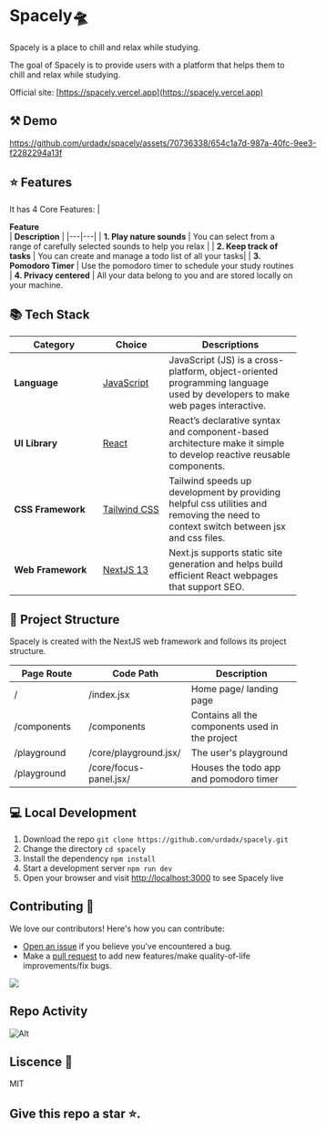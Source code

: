 # Spacely🛸

Spacely is a place to chill and relax while studying.

The goal of Spacely is to provide users with a platform that helps them to chill and relax while studying.

Official site: [https://spacely.vercel.app](https://spacely.vercel.app)

## ⚒️ Demo

<div style="width: 600px;">


https://github.com/urdadx/spacely/assets/70736338/654c1a7d-987a-40fc-9ee3-f2282294a13f



</div>

## ⭐ Features

It has 4 Core Features:
| <div style="width:285px">**Feature**</div> | **Description** |
|---|---|
| **1. Play nature sounds** | You can select from a range of carefully selected sounds to help you relax |
| **2. Keep track of tasks** | You can create and manage a todo list of all your tasks|
| **3. Pomodoro Timer** | Use the pomodoro timer to schedule your study routines |
**4. Privacy centered** | All your data belong to you and are stored locally on your machine.

## 📚 Tech Stack

| <div style="width:140px">**Category**</div> | <div style="width:100px">**Choice**</div>                   | **Descriptions**                                                                                                                     |
| ------------------------------------------- | ----------------------------------------------------------- | ------------------------------------------------------------------------------------------------------------------------------------ |
| **Language**                                | [JavaScript](https://github.com/microsoft/TypeScript)       | JavaScript (JS) is a cross-platform, object-oriented programming language used by developers to make web pages interactive.          |
| **UI Library**                              | [React](https://github.com/facebook/react)                  | React’s declarative syntax and component-based architecture make it simple to develop reactive reusable components.                  |
| **CSS Framework**                           | [Tailwind CSS](https://github.com/tailwindlabs/tailwindcss) | Tailwind speeds up development by providing helpful css utilities and removing the need to context switch between jsx and css files. |
| **Web Framework**                           | [NextJS 13](https://github.com/vercel/next.js)              | Next.js supports static site generation and helps build efficient React webpages that support SEO.                                   |

## 📁 Project Structure

Spacely is created with the NextJS web framework and follows its project structure.

| <div style="width:115px">**Page Route**</div> | **Code Path**          | **Description**                                 |
| --------------------------------------------- | ---------------------- | ----------------------------------------------- |
| /                                             | /index.jsx             | Home page/ landing page                         |
| /components                                   | /components            | Contains all the components used in the project |
| /playground                                   | /core/playground.jsx/  | The user's playground                           |
| /playground                                   | /core/focus-panel.jsx/ | Houses the todo app and pomodoro timer          |

## 💻 Local Development

1. Download the repo `git clone https://github.com/urdadx/spacely.git`
2. Change the directory `cd spacely`
3. Install the dependency `npm install`
4. Start a development server `npm run dev`
5. Open your browser and visit [http://localhost:3000](http://localhost:3000) to see Spacely live

## Contributing 🤝

We love our contributors! Here's how you can contribute:

- [Open an issue](https://github.com/urdadx/spacely/issues) if you believe you've encountered a bug.
- Make a [pull request](https://github.com/urdadx/spacely/pull) to add new features/make quality-of-life improvements/fix bugs.

<a href="https://github.com/urdadx/spacely/graphs/contributors">
  <img src="https://contrib.rocks/image?repo=urdadx/spacely" />
</a>

## Repo Activity

![Alt](https://repobeats.axiom.co/api/embed/9012953bd5a147f58c81adce751b434f292d1bb5.svg 'Repobeats analytics image')

## Liscence 📝

MIT

## Give this repo a star ⭐.
